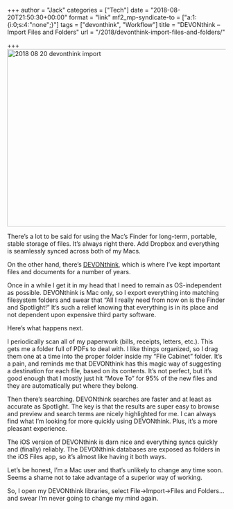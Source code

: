 +++
author = "Jack"
categories = ["Tech"]
date = "2018-08-20T21:50:30+00:00"
format = "link"
mf2_mp-syndicate-to = ["a:1:{i:0;s:4:\"none\";}"]
tags = ["devonthink", "Workflow"]
title = "DEVONthink – Import Files and Folders"
url = "/2018/devonthink-import-files-and-folders/"

+++
<img title="2018-08-20-devonthink-import.png" src="/img/2018/08/2018-08-20-devonthink-import.png" alt="2018 08 20 devonthink import" width="564" height="410" border="0" />

There&#8217;s a lot to be said for using the Mac&#8217;s Finder for long-term, portable, stable storage of files. It&#8217;s always right there. Add Dropbox and everything is seamlessly synced across both of my Macs.

On the other hand, there&#8217;s [DEVONthink][1], which is where I&#8217;ve kept important files and documents for a number of years.

Once in a while I get it in my head that I need to remain as OS-independent as possible. DEVONthink is Mac only, so I export everything into matching filesystem folders and swear that &#8220;All I really need from now on is the Finder and Spotlight!&#8221; It&#8217;s such a relief knowing that everything is in its place and not dependent upon expensive third party software.

Here&#8217;s what happens next.

I periodically scan all of my paperwork (bills, receipts, letters, etc.). This gets me a folder full of PDFs to deal with. I like things organized, so I drag them one at a time into the proper folder inside my &#8220;File Cabinet&#8221; folder. It&#8217;s a pain, and reminds me that DEVONthink has this magic way of suggesting a destination for each file, based on its contents. It&#8217;s not perfect, but it&#8217;s good enough that I mostly just hit &#8220;Move To&#8221; for 95% of the new files and they are automatically put where they belong.

Then there&#8217;s searching. DEVONthink searches are faster and at least as accurate as Spotlight. The key is that the results are super easy to browse and preview and search terms are nicely highlighted for me. I can always find what I&#8217;m looking for more quickly using DEVONthink. Plus, it&#8217;s a more pleasant experience.

The iOS version of DEVONthink is darn nice and everything syncs quickly and (finally) reliably. The DEVONthink databases are exposed as folders in the iOS Files app, so it&#8217;s almost like having it both ways.

Let&#8217;s be honest, I&#8217;m a Mac user and that&#8217;s unlikely to change any time soon. Seems a shame not to take advantage of a superior way of working.

So, I open my DEVONthink libraries, select File->Import->Files and Folders&#8230; and swear I&#8217;m never going to change my mind again.

 [1]: https://www.devontechnologies.com/products/devonthink/devonthink-pro-office.html